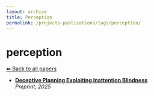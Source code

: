 ```yaml
---
layout: archive
title: Perception
permalink: /projects-publications/tags/perception/
---
```


# perception
[⬅ Back to all papers](../../)

- **[Deceptive Planning Exploiting Inattention Blindness](../papers.md)**  
  *Preprint, 2025*